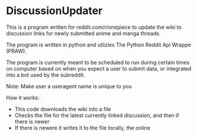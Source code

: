 DiscussionUpdater
=================

This is a program written for reddit.com/r/onepiece to update the wiki to discussion links for newly submitted anime and manga threads.

The program is written in python and utlizies The Python Reddit Api Wrappe (PRAW).

The program is currently meant to be scheduled to run during certain times on computer based on when you expect a user to submit data, or integrated into a bot used by the subreddit.

Note: Make user a useragent name is unique to you

How it works:

- This code downloads the wiki into a file
- Checks the file for the latest currently linked discussion, and then if there is newer
- If there is newere it writes it to the file locally, the online

